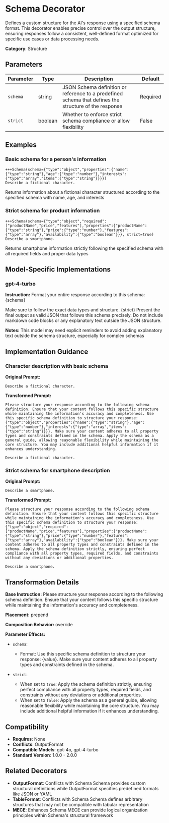 # Schema Decorator

Defines a custom structure for the AI's response using a specified schema format. This decorator enables precise control over the output structure, ensuring responses follow a consistent, well-defined format optimized for specific use cases or data processing needs.

**Category**: Structure

## Parameters

| Parameter | Type | Description | Default |
|-----------|------|-------------|--------|
| `schema` | string | JSON Schema definition or reference to a predefined schema that defines the structure of the response | Required |
| `strict` | boolean | Whether to enforce strict schema compliance or allow flexibility | False |

## Examples

### Basic schema for a person's information

```
+++Schema(schema={"type":"object","properties":{"name":{"type":"string"},"age":{"type":"number"},"interests":{"type":"array","items":{"type":"string"}}}})
Describe a fictional character.
```

Returns information about a fictional character structured according to the specified schema with name, age, and interests

### Strict schema for product information

```
+++Schema(schema={"type":"object","required":["productName","price","features"],"properties":{"productName":{"type":"string"},"price":{"type":"number"},"features":{"type":"array"},"availability":{"type":"boolean"}}}, strict=true)
Describe a smartphone.
```

Returns smartphone information strictly following the specified schema with all required fields and proper data types

## Model-Specific Implementations

### gpt-4-turbo

**Instruction:** Format your entire response according to this schema: {schema}

Make sure to follow the exact data types and structure. {strict} Present the final output as valid JSON that follows this schema precisely. Do not include markdown code blocks or any explanatory text outside the JSON structure.

**Notes:** This model may need explicit reminders to avoid adding explanatory text outside the schema structure, especially for complex schemas


## Implementation Guidance

### Character description with basic schema

**Original Prompt:**
```
Describe a fictional character.
```

**Transformed Prompt:**
```
Please structure your response according to the following schema definition. Ensure that your content follows this specific structure while maintaining the information's accuracy and completeness. Use this specific schema definition to structure your response: {"type":"object","properties":{"name":{"type":"string"},"age":{"type":"number"},"interests":{"type":"array","items":{"type":"string"}}}}. Make sure your content adheres to all property types and constraints defined in the schema. Apply the schema as a general guide, allowing reasonable flexibility while maintaining the core structure. You may include additional helpful information if it enhances understanding.

Describe a fictional character.
```

### Strict schema for smartphone description

**Original Prompt:**
```
Describe a smartphone.
```

**Transformed Prompt:**
```
Please structure your response according to the following schema definition. Ensure that your content follows this specific structure while maintaining the information's accuracy and completeness. Use this specific schema definition to structure your response: {"type":"object","required":["productName","price","features"],"properties":{"productName":{"type":"string"},"price":{"type":"number"},"features":{"type":"array"},"availability":{"type":"boolean"}}}. Make sure your content adheres to all property types and constraints defined in the schema. Apply the schema definition strictly, ensuring perfect compliance with all property types, required fields, and constraints without any deviations or additional properties.

Describe a smartphone.
```

## Transformation Details

**Base Instruction:** Please structure your response according to the following schema definition. Ensure that your content follows this specific structure while maintaining the information's accuracy and completeness.

**Placement:** prepend

**Composition Behavior:** override

**Parameter Effects:**

- `schema`:
  - Format: Use this specific schema definition to structure your response: {value}. Make sure your content adheres to all property types and constraints defined in the schema.

- `strict`:
  - When set to `true`: Apply the schema definition strictly, ensuring perfect compliance with all property types, required fields, and constraints without any deviations or additional properties.
  - When set to `false`: Apply the schema as a general guide, allowing reasonable flexibility while maintaining the core structure. You may include additional helpful information if it enhances understanding.

## Compatibility

- **Requires**: None
- **Conflicts**: OutputFormat
- **Compatible Models**: gpt-4o, gpt-4-turbo
- **Standard Version**: 1.0.0 - 2.0.0

## Related Decorators

- **OutputFormat**: Conflicts with Schema Schema provides custom structural definitions while OutputFormat specifies predefined formats like JSON or YAML
- **TableFormat**: Conflicts with Schema Schema defines arbitrary structures that may not be compatible with tabular representation
- **MECE**: Enhances Schema MECE can provide logical organization principles within Schema's structural framework
